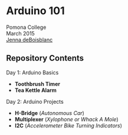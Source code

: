 Arduino 101
===========

Pomona College  
March 2015  
[Jenna deBoisblanc](http://jdeboi.com)

Repository Contents
-------------------

Day 1: Arduino Basics
- **Toothbrush Timer**
- **Tea Kettle Alarm**

Day 2: Arduino Projects
- **H-Bridge** (*Autonomous Car*)
- **Multiplexer** (*Xylophone or Whack A Mole*)
- **I2C** (*Accelerometer Bike Turning Indicators*)